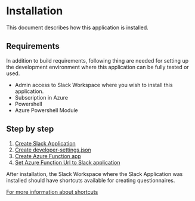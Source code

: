 # Installation

This document describes how this application is installed.

## Requirements

In addition to build requirements, following thing are needed for setting up
the development environment where this application can be fully tested or used.

* Admin access to Slack Workspace where you wish to install this application.
* Subscription in Azure
* Powershell
* Azure Powershell Module

## Step by step

1. [Create Slack Application](SlackApp.md)
1. [Create developer-settings.json](DeveloperSettings.md)
1. [Create Azure Function app](FunctionApp.md)
1. [Set Azure Function Url to Slack application](SlackApp.md#setting-function-app-url)

After installation, the Slack Workspace where the Slack Application was
installed should have shortcuts available for creating questionnaires.

[For more information about shortcuts](https://api.slack.com/interactivity/shortcuts)
